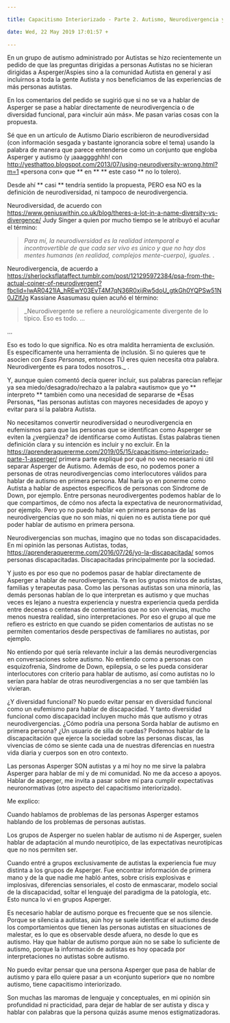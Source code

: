 ```yaml
---

title: Capacitismo Interiorizado - Parte 2. Autismo, Neurodivergencia y Discapacidad

date: Wed, 22 May 2019 17:01:57 +
 
---
```

En un grupo de autismo administrado por Autistas se hizo recientemente un pedido de que las preguntas dirigidas a personas Autistas no se hicieran dirigidas a Asperger/Aspies sino a la comunidad Autista en general y así incluirnos a toda la gente Autista y nos beneficiamos de las experiencias de más personas autistas.

En los comentarios del pedido se sugirió que si no se va a hablar de Asperger se pase a hablar directamente de neurodivergencia o de diversidad funcional, para «incluir aún más». Me pasan varias cosas con la propuesta.

Sé que en un artículo de Autismo Diario escribieron de neurodiversidad (con información sesgada y bastante ignorancia sobre el tema) usando la palabra de manera que parece entenderse como un conjunto que engloba Asperger y autismo (y ¡aaagggghhh! con  http://yesthattoo.blogspot.com/2013/07/using-neurodiversity-wrong.html?m=1 «persona con» que ** en ** ** este caso ** no lo tolero).



Desde ahí ** casi ** tendría sentido la propuesta, PERO esa NO es la definición de neurodiversidad, ni tampoco de neurodivergencia.

Neurodiversidad, de acuerdo con  https://www.geniuswithin.co.uk/blog/theres-a-lot-in-a-name-diversity-vs-divergence/ Judy Singer a quien por mucho tiempo se le atribuyó el acuñar el término:
> _Para mí, la neurodiversidad es la realidad intemporal e incontrovertible de que cada ser vivo es único y que no hay dos mentes humanas (en realidad, complejos mente-cuerpo), iguales._
.

Neurodivergencia, de acuerdo a  https://sherlocksflataffect.tumblr.com/post/121295972384/psa-from-the-actual-coiner-of-neurodivergent?fbclid=IwAR0421IA_hREwY03EvT4M7qN36R0xijRw5doU_gtkGh0YQPSw51N0JZlfJg Kassiane Asasumasu quien acuñó el término:
> _Neurodivergente se refiere a neurológicamente divergente de lo típico. Eso es todo.
...

...

Eso es todo lo que significa. No es otra maldita herramienta de exclusión. Es específicamente una herramienta de inclusión. Si no quieres que te asocien con *Esas Personas*, entonces TÚ eres quien necesita otra palabra. Neurodivergente es para todos nosotros._
.

Y, aunque quien comentó decía querer incluir, sus palabras parecían reflejar ya sea miedo/desagrado/rechazo a la palabra «autismo» que yo ** interpreto ** también como una necesidad de separarse de *Esas Personas, *las personas autistas con mayores necesidades de apoyo y evitar para sí la palabra Autista.

No necesitamos convertir neurodiversidad o neurodivergencia en eufemismos para que las personas que se identifican como Asperger se eviten la ¿vergüenza? de identificarse como Autistas. Estas palabras tienen definición clara y su intención es incluir y no excluir. En la  https://aprenderaquererme.com/2019/05/15/capacitismo-interiorizado-parte-1-asperger/ primera parte expliqué por qué no veo necesario ni útil separar Asperger de Autismo. Además de eso, no podemos poner a personas de otras neurodivergencias como interlocutores válidos para hablar de autismo en primera persona. Mal haría yo en ponerme como Autista a hablar de aspectos específicos de personas con Síndrome de Down, por ejemplo. Entre personas neurodivergentes podemos hablar de lo que compartimos, de cómo nos afecta la expectativa de neuronormatividad, por ejemplo. Pero yo no puedo hablar «en primera persona» de las neurodivergencias que no son mías, ni quien no es autista tiene por qué poder hablar de autismo en primera persona.

Neurodivergencias son muchas, imagino que no todas son discapacidades. En mi opinión las personas Autistas, todas,  https://aprenderaquererme.com/2016/07/26/yo-la-discapacitada/ somos personas discapacitadas. Discapacitadas principalmente por la sociedad.

Y justo es por eso que no podemos pasar de hablar directamente de Asperger a hablar de neurodivergencia. Ya en los grupos mixtos de autistas, familias y terapeutas pasa. Como las personas autistas son una minoría, las demás personas hablan de lo que interpretan es autismo y que muchas veces es lejano a nuestra experiencia y nuestra experiencia queda perdida entre decenas o centenas de comentarios que no son vivencias, mucho menos nuestra realidad, sino interpretaciones. Por eso el grupo al que me refiero es estricto en que cuando se piden comentarios de autistas no se permiten comentarios desde perspectivas de familiares no autistas, por ejemplo.

No entiendo por qué sería relevante incluir a las demás neurodivergencias en conversaciones sobre autismo. No entiendo como a personas con esquizofrenia, Síndrome de Down, epilepsia, o se les pueda considerar interlocutores con criterio para hablar de autismo, así como autistas no lo serían para hablar de otras neurodivergencias a no ser que también las vivieran.

¿Y diversidad funcional? No puedo evitar pensar en diversidad funcional como un eufemismo para hablar de discapacidad. Y tanto diversidad funcional como discapacidad incluyen mucho más que autismo y otras neurodivergencias. ¿Cómo podría una persona Sorda hablar de autismo en primera persona? ¿Un usuario de silla de ruedas? Podemos hablar de la discapacitación que ejerce la sociedad sobre las personas discas, las vivencias de cómo se siente cada una de nuestras diferencias en nuestra vida diaria y cuerpos son en otro contexto.

Las personas Asperger SON autistas y a mí hoy no me sirve la palabra Asperger para hablar de mí y de mi comunidad. No me da acceso a apoyos. Hablar de asperger, me invita a pasar sobre mí para cumplir expectativas neuronormativas (otro aspecto del capacitismo interiorizado).

Me explico:

Cuando hablamos de problemas de las personas Asperger estamos hablando de los problemas de personas autistas.

Los grupos de Asperger no suelen hablar de autismo ni de Asperger, suelen hablar de adaptación al mundo neurotípico, de las expectativas neurotípicas que no nos permiten ser.

Cuando entré a grupos exclusivamente de autistas la experiencia fue muy distinta a los grupos de Asperger. Fue encontrar información de primera mano y de la que nadie me habló antes, sobre crisis explosivas e implosivas, diferencias sensoriales, el costo de enmascarar, modelo social de la discapacidad, soltar el lenguaje del paradigma de la patología, etc. Esto nunca lo vi en grupos Asperger.

Es necesario hablar de autismo porque es frecuente que se nos silencie. Porque se silencia a autistas, aún hoy se suele identificar el autismo desde los comportamientos que tienen las personas autistas en situaciones de malestar, es lo que es observable desde afuera, no desde lo que es autismo. Hay que hablar de autismo porque aún no se sabe lo suficiente de autismo, porque la información de autistas es hoy opacada por interpretaciones no autistas sobre autismo.

No puedo evitar pensar que una persona Asperger que pasa de hablar de autismo y para ello quiere pasar a un «conjunto superior» que no nombre autismo, tiene capacitismo interiorizado.

Son muchas las maromas de lenguaje y conceptuales, en mi opinión sin profundidad ni practicidad, para dejar de hablar de ser autista y disca y hablar con palabras que la persona quizás asume menos estigmatizadoras.


